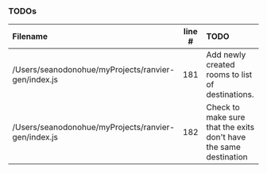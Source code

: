 ### TODOs
| Filename | line # | TODO
|:------|:------:|:------
| /Users/seanodonohue/myProjects/ranvier-gen/index.js | 181 | Add newly created rooms to list of destinations.
| /Users/seanodonohue/myProjects/ranvier-gen/index.js | 182 | Check to make sure that the exits don't have the same destination